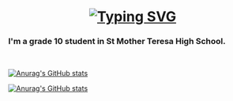 <h1 align = "center">
<a href="https://git.io/typing-svg"><img src="https://readme-typing-svg.herokuapp.com?font=Fira+Code&size=75&duration=1500&pause=600&color=0CE82B&background=000000EE&center=true&vCenter=true&multiline=true&width=1920&height=384&lines=Hello+there!;My+name+is+Emre+Guzel%2C+Computer+Engineer+;Welcome+to+my+README" alt="Typing SVG" /></a>

<h3> I'm a grade 10 student in St Mother Teresa High School. </h3>
<br> 


[![Anurag's GitHub stats](https://github-readme-stats.vercel.app/api?username=Emre-Guzel-2)](https://github.com/anuraghazra/github-readme-stats)


[![Anurag's GitHub stats](https://github-readme-stats.vercel.app/api?username=PrimeEmre)](https://github.com/anuraghazra/github-readme-stats)
